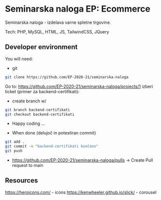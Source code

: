 # Seminarska naloga EP: Ecommerce 

Seminarska naloga - izdelava varne spletne trgovine.

Tech: PHP, MySQL, HTML, JS, TailwindCSS, JQuery
## Developer environment

You will need:

- git

```bash
git clone https://github.com/EP-2020-21/seminarska-naloga
```

Go to: https://github.com/EP-2020-21/seminarska-naloga/projects/1 izberi ticket (primer za backend-certifikati):
 - create branch w/ 
```bash
git branch backend-certifikati
git checkout backend-certifikati
```
- Happy coding ...

- When done (delujoč in potestiran commit)
```bash
git add .
git commit -m "backend-certifikati končano"
git push
```
- https://github.com/EP-2020-21/seminarska-naloga/pulls -> Create Pull request to main

## Resources

https://heroicons.com/ - icons
https://kenwheeler.github.io/slick/ - corousel